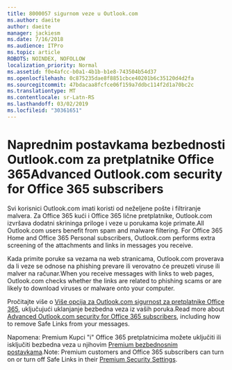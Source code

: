 ```yaml
---
title: 8000057 sigurnom veze u Outlook.com
ms.author: daeite
author: daeite
manager: jackiesm
ms.date: 7/16/2018
ms.audience: ITPro
ms.topic: article
ROBOTS: NOINDEX, NOFOLLOW
localization_priority: Normal
ms.assetid: f0e4afcc-b0a1-4b1b-b1e8-743504b54d37
ms.openlocfilehash: 0c875235dae8f8851cbce40201b6c35120d4d2fa
ms.sourcegitcommit: 47bdacaa8fcfce06f159a7ddbc114f2d1a70bc2c
ms.translationtype: MT
ms.contentlocale: sr-Latn-RS
ms.lasthandoff: 03/02/2019
ms.locfileid: "30361651"
---
```

# <a name="advanced-outlookcom-security-for-office-365-subscribers"></a><span data-ttu-id="90a24-102">Naprednim postavkama bezbednosti Outlook.com za pretplatnike Office 365</span><span class="sxs-lookup"><span data-stu-id="90a24-102">Advanced Outlook.com security for Office 365 subscribers</span></span>

<span data-ttu-id="90a24-p101">Svi korisnici Outlook.com imati koristi od neželjene pošte i filtriranje malvera. Za Office 365 kući i Office 365 lične pretplatnike, Outlook.com izvršava dodatni skrininga priloge i veze u porukama koje primate.</span><span class="sxs-lookup"><span data-stu-id="90a24-p101">All Outlook.com users benefit from spam and malware filtering. For Office 365 Home and Office 365 Personal subscribers, Outlook.com performs extra screening of the attachments and links in messages you receive.</span></span>
  
<span data-ttu-id="90a24-105">Kada primite poruke sa vezama na web stranicama, Outlook.com proverava da li veze se odnose na phishing prevare ili verovatno će preuzeti viruse ili malver na računar.</span><span class="sxs-lookup"><span data-stu-id="90a24-105">When you receive messages with links to web pages, Outlook.com checks whether the links are related to phishing scams or are likely to download viruses or malware onto your computer.</span></span>
  
<span data-ttu-id="90a24-106">Pročitajte više o [Više opcija za Outlook.com sigurnost za pretplatnike Office 365](https://go.microsoft.com/fwlink/p/?linkid=2006140), uključujući uklanjanje bezbedna veza iz vaših poruka.</span><span class="sxs-lookup"><span data-stu-id="90a24-106">Read more about [Advanced Outlook.com security for Office 365 subscribers](https://go.microsoft.com/fwlink/p/?linkid=2006140), including how to remove Safe Links from your messages.</span></span>
  
<span data-ttu-id="90a24-107">Napomena: Premium Kupci "i" Office 365 pretplatnicima možete uključiti ili isključiti bezbedna veza u njihovim [Premium bezbednosnim postavkama](https://outlook.live.com/mail/options/premium/security).</span><span class="sxs-lookup"><span data-stu-id="90a24-107">Note: Premium customers and Office 365 subscribers can turn on or turn off Safe Links in their [Premium Security Settings](https://outlook.live.com/mail/options/premium/security).</span></span>